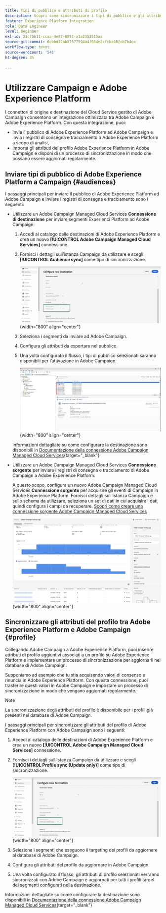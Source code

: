 ```yaml
---
title: Tipi di pubblico e attributi di profilo
description: Scopri come sincronizzare i tipi di pubblico e gli attributi del profilo di Adobe Experience Platform con Campaign
feature: Experience Platform Integration
role: Data Engineer
level: Beginner
exl-id: 21cf5611-ccaa-4e83-8891-a1a2353515aa
source-git-commit: 6ebbdf2ab57577594a4f964e2cfcba46fcb7b4ca
workflow-type: tm+mt
source-wordcount: '541'
ht-degree: 3%

---
```


# Utilizzare Campaign e Adobe Experience Platform

I connettori di origine e destinazione del Cloud Service gestito di Adobe Campaign consentono un’integrazione ottimizzata tra Adobe Campaign e Adobe Experience Platform. Con questa integrazione, puoi:

* Invia il pubblico di Adobe Experience Platform ad Adobe Campaign e invia i registri di consegna e tracciamento a Adobe Experience Platform a scopo di analisi,
* Importa gli attributi del profilo Adobe Experience Platform in Adobe Campaign e disponi di un processo di sincronizzazione in modo che possano essere aggiornati regolarmente.

## Inviare tipi di pubblico di Adobe Experience Platform a Campaign {#audiences}

I passaggi principali per inviare il pubblico di Adobe Experience Platform ad Adobe Campaign e inviare i registri di consegna e tracciamento sono i seguenti:

* Utilizzare un Adobe Campaign Managed Cloud Services **Connessione di destinazione** per inviare segmenti Experienci Platform ad Adobe Campaign:

   1. Accedi al catalogo delle destinazioni di Adobe Experience Platform e crea un nuovo **[!UICONTROL Adobe Campaign Managed Cloud Services]** connessione.
   1. Fornisci i dettagli sull’istanza Campaign da utilizzare e scegli **[!UICONTROL Audience sync]** come tipo di sincronizzazione.

      ![](assets/aep-audience-sync.png){width="800" align="center"}

   1. Seleziona i segmenti da inviare ad Adobe Campaign.
   1. Configura gli attributi da esportare nel pubblico.
   1. Una volta configurato il flusso, i tipi di pubblico selezionati saranno disponibili per l’attivazione in Adobe Campaign.

      ![](assets/aep-destination.png){width="800" align="center"}

  Informazioni dettagliate su come configurare la destinazione sono disponibili in [Documentazione della connessione Adobe Campaign Managed Cloud Services](https://www.adobe.com/go/destinations-adobe-campaign-managed-cloud-services-en){target="_blank"}

* Utilizzare un Adobe Campaign Managed Cloud Services **Connessione sorgente** per inviare i registri di consegna e tracciamento di Adobe Campaign a Adobe Experience Platform:

  A questo scopo, configura un nuovo Adobe Campaign Managed Cloud Services **Connessione sorgente** per acquisire gli eventi di Campaign in Adobe Experience Platform. Fornisci dettagli sull’istanza Campaign e sullo schema da utilizzare, seleziona un set di dati in cui acquisire i dati, quindi configura i campi da recuperare. [Scopri come creare una connessione sorgente Adobe Campaign Managed Cloud Services](https://www.adobe.com/go/sources-campaign-ui-en)

  ![](assets/aep-logs.png){width="800" align="center"}

## Sincronizzare gli attributi del profilo tra Adobe Experience Platform e Adobe Campaign {#profile}

Collegando Adobe Campaign a Adobe Experience Platform, puoi inserire attributi di profilo aggiuntivi associati a un profilo su Adobe Experience Platform e implementare un processo di sincronizzazione per aggiornarli nel database di Adobe Campaign.

Supponiamo ad esempio che tu stia acquisendo valori di consenso e rinuncia in Adobe Experience Platform. Con questa connessione, puoi trasferire questi valori in Adobe Campaign e impostare un processo di sincronizzazione in modo che vengano aggiornati regolarmente.

>[!NOTE]
>
>La sincronizzazione degli attributi del profilo è disponibile per i profili già presenti nel database di Adobe Campaign.

I passaggi principali per sincronizzare gli attributi del profilo di Adobe Experience Platform con Adobe Campaign sono i seguenti:

1. Accedi al catalogo delle destinazioni di Adobe Experience Platform e crea un nuovo **[!UICONTROL Adobe Campaign Managed Cloud Services]** connessione.
1. Fornisci i dettagli sull’istanza Campaign da utilizzare e scegli **[!UICONTROL Profile sync (Update only)]** come tipo di sincronizzazione.

   ![](assets/aep-profile-sync.png){width="800" align="center"}

1. Seleziona i segmenti che eseguono il targeting dei profili da aggiornare al database di Adobe Campaign.
1. Configura gli attributi del profilo da aggiornare in Adobe Campaign.
1. Una volta configurato il flusso, gli attributi di profilo selezionati verranno sincronizzati con Adobe Campaign e aggiornati per tutti i profili target dei segmenti configurati nella destinazione.

Informazioni dettagliate su come configurare la destinazione sono disponibili in [Documentazione della connessione Adobe Campaign Managed Cloud Services](https://www.adobe.com/go/destinations-adobe-campaign-managed-cloud-services-en){target="_blank"}